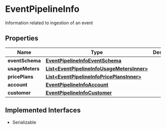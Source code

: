 

# EventPipelineInfo

Information related to ingestion of an event

## Properties

| Name | Type | Description | Notes |
|------------ | ------------- | ------------- | -------------|
|**eventSchema** | [**EventPipelineInfoEventSchema**](EventPipelineInfoEventSchema.md) |  |  [optional] |
|**usageMeters** | [**List&lt;EventPipelineInfoUsageMetersInner&gt;**](EventPipelineInfoUsageMetersInner.md) |  |  [optional] |
|**pricePlans** | [**List&lt;EventPipelineInfoPricePlansInner&gt;**](EventPipelineInfoPricePlansInner.md) |  |  [optional] |
|**account** | [**EventPipelineInfoAccount**](EventPipelineInfoAccount.md) |  |  [optional] |
|**customer** | [**EventPipelineInfoCustomer**](EventPipelineInfoCustomer.md) |  |  [optional] |


## Implemented Interfaces

* Serializable


